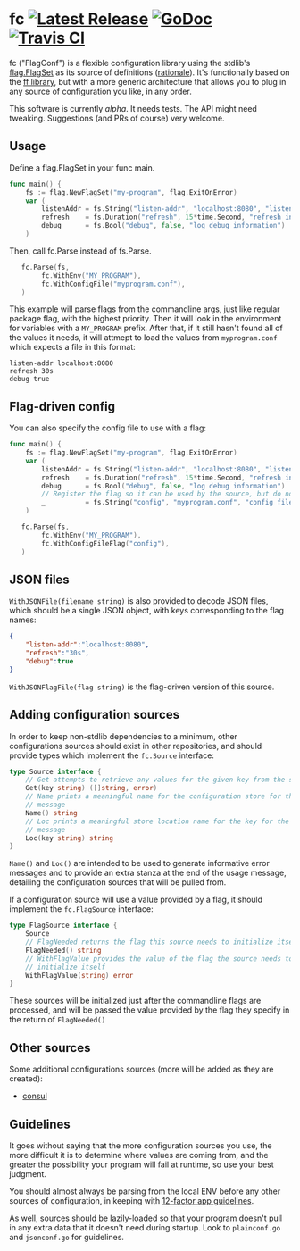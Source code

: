 # fc [![Latest Release](https://img.shields.io/github/release/flowchartsman/fc.svg?style=flat-square)](https://github.com/flowchartsman/fc/releases/latest) [![GoDoc](https://godoc.org/github.com/flowchartsman/fc?status.svg)](https://godoc.org/github.com/flowchartsman/fc) [![Travis CI](https://travis-ci.org/flowchartsman/fc.svg?branch=master)](https://travis-ci.org/flowchartsman/fc)

fc ("FlagConf") is a flexible configuration library using the stdlib's
[flag.FlagSet](https://golang.org/pkg/flag#FlagSet) as its source of
definitions
([rationale](https://peter.bourgon.org/go-for-industrial-programming/#program-configuration)).
It's functionally based on the [ff library](https://github.com/peterbourgon/ff/blob/master/README.md), but with a more generic architecture that allows you to plug in any source of configuration you like, in any order.

This software is currently *alpha*. It needs tests. The API might need tweaking. Suggestions (and PRs of course) very welcome.

## Usage

Define a flag.FlagSet in your func main.

```go
func main() {
	fs := flag.NewFlagSet("my-program", flag.ExitOnError)
	var (
		listenAddr = fs.String("listen-addr", "localhost:8080", "listen address")
		refresh    = fs.Duration("refresh", 15*time.Second, "refresh interval")
		debug      = fs.Bool("debug", false, "log debug information")
	)
```

Then, call fc.Parse instead of fs.Parse.

```go
   fc.Parse(fs,
        fc.WithEnv("MY_PROGRAM"),
        fc.WithConfigFile("myprogram.conf"),
   )
```

This example will parse flags from the commandline args, just like regular
package flag, with the highest priority. Then it will look in the environment
for variables with a `MY_PROGRAM` prefix. After that, if it still hasn't found
all of the values it needs, it will attmept to load the values from
`myprogram.conf` which expects a file in this format:

```
listen-addr localhost:8080
refresh 30s
debug true
```

## Flag-driven config
You can also specify the config file to use with a flag:

```go
func main() {
	fs := flag.NewFlagSet("my-program", flag.ExitOnError)
	var (
		listenAddr = fs.String("listen-addr", "localhost:8080", "listen address")
		refresh    = fs.Duration("refresh", 15*time.Second, "refresh interval")
		debug      = fs.Bool("debug", false, "log debug information")
		// Register the flag so it can be used by the source, but do not assign it
		_          = fs.String("config", "myprogram.conf", "config file (optional)")
	)

   fc.Parse(fs,
        fc.WithEnv("MY_PROGRAM"),
        fc.WithConfigFileFlag("config"),
   )
```

## JSON files
`WithJSONFile(filename string)` is also provided to decode JSON files, which
should be a single JSON object, with keys corresponding to the flag names:

```json
{
    "listen-addr":"localhost:8080",
    "refresh":"30s",
    "debug":true
}
```

`WithJSONFlagFile(flag string)` is the flag-driven version of this source.

## Adding configuration sources
In order to keep non-stdlib dependencies to a minimum, other configurations
sources should exist in other repositories, and should provide types which
implement the `fc.Source` interface:

```go
type Source interface {
	// Get attempts to retrieve any values for the given key from the store
	Get(key string) ([]string, error)
	// Name prints a meaningful name for the configuration store for the usage
	// message
	Name() string
	// Loc prints a meaningful store location name for the key for the usage
	// message
	Loc(key string) string
}
```

`Name()` and `Loc()` are intended to be used to generate informative error
messages and to provide an extra stanza at the end of the usage message,
detailing the configuration sources that will be pulled from.

If a configuration source will use a value provided by a flag, it should
implement the `fc.FlagSource` interface:

```go
type FlagSource interface {
	Source
	// FlagNeeded returns the flag this source needs to initialize itself
	FlagNeeded() string
	// WithFlagValue provides the value of the flag the source needs to
	// initialize itself
	WithFlagValue(string) error
}
```

These sources will be initialized just after the commandline flags are
processed, and will be passed the value provided by the flag they specify in the
return of `FlagNeeded()`

## Other sources

Some additional configurations sources (more will be added as they are created):

- [consul](https://github.com/flowchartsman/fc-consul)

## Guidelines
It goes without saying that the more configuration sources you use, the more
difficult it is to determine where values are coming from, and the greater the
possibility your program will fail at runtime, so use your best judgment.

You should almost always be parsing from the local ENV before any other sources
of configuration, in keeping with
[12-factor app guidelines](https://12factor.net/config).

As well, sources should be lazily-loaded so that your program doesn't pull in
any extra data that it doesn't need during startup. Look to `plainconf.go` and
`jsonconf.go` for guidelines.
